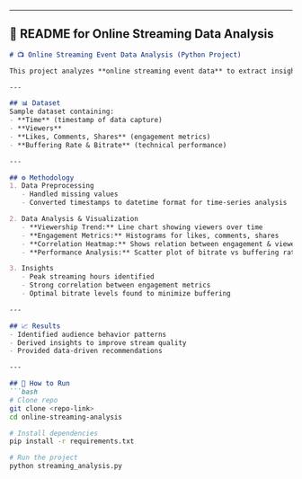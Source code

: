 
---

## 📌 README for **Online Streaming Data Analysis**

```markdown
# 📺 Online Streaming Event Data Analysis (Python Project)

This project analyzes **online streaming event data** to extract insights on **viewership trends, audience engagement, and technical performance** using Python.

---

## 📊 Dataset
Sample dataset containing:
- **Time** (timestamp of data capture)  
- **Viewers**  
- **Likes, Comments, Shares** (engagement metrics)  
- **Buffering Rate & Bitrate** (technical performance)  

---

## ⚙️ Methodology
1. Data Preprocessing  
   - Handled missing values  
   - Converted timestamps to datetime format for time-series analysis  

2. Data Analysis & Visualization  
   - **Viewership Trend:** Line chart showing viewers over time  
   - **Engagement Metrics:** Histograms for likes, comments, shares  
   - **Correlation Heatmap:** Shows relation between engagement & viewership  
   - **Performance Analysis:** Scatter plot of bitrate vs buffering rate  

3. Insights  
   - Peak streaming hours identified  
   - Strong correlation between engagement metrics  
   - Optimal bitrate levels found to minimize buffering  

---

## 📈 Results
- Identified audience behavior patterns  
- Derived insights to improve stream quality  
- Provided data-driven recommendations  

---

## 🚀 How to Run
```bash
# Clone repo
git clone <repo-link>
cd online-streaming-analysis

# Install dependencies
pip install -r requirements.txt

# Run the project
python streaming_analysis.py
